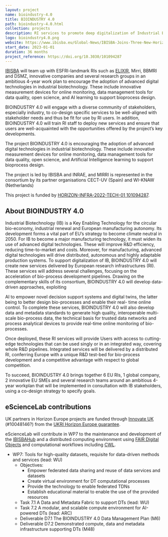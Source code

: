 ```yaml
---
layout: project
name: bioindustry-4.0
title: BIOINDUSTRY 4.0
path: bioindustry-4.0.html
collection: projects
description: RI services to promote deep digitalization of Industrial Biotechnology - towards smart biomanufacturing
logo: bioindustry4.0.png
website: https://www.ibisba.eu/Global-News/IBISBA-Joins-Three-New-Horizon-Europe-Projects
start_date: 2023-01-01
duration: 36 months
project_reference: https://doi.org/10.3030/101094287
---
```


[IBISBA](ibisba.md) will team up with ESFRI-landmark RIs such as [ELIXIR](elixir.md), Mirri, BBMRI and DSMZ, innovative companies and several research groups in an ambitious 4-year work plan to encourage the adoption of advanced digital technologies in industrial biotechnology. These include innovative measurement devices for online monitoring, data management tools for data quality, open science, and AI learning to support bioprocess design.

BIOINDUSTRY 4.0 will engage with a diverse community of stakeholders, especially industry, to co-design specific services to be well-aligned with stakeholder needs and thus be fit for use by RI users. In addition, BIOINDUSTRY 4.0 will train RI staff to deploy new services and ensure that users are well-acquainted with the opportunities offered by the project’s key developments.

The project BIOINDUSTRY 4.0 is encouraging the adoption of advanced digital technologies
in industrial biotechnology. These include innovative measurement devices for online monitoring, data
management tools for data quality, open science, and Artificial Intelligence learning to support bioprocess
design. 

The project is led by IBISBA and INRAE, and MIRRI is represented in the consortium by its partner organisations CECT-UV (Spain) and WI-KNAW (Netherlands)

This project is funded by [HORIZON-INFRA-2022-TECH-01 101094287](https://doi.org/10.3030/101094287).

## About BIOINDUSTRY 4.0

Industrial Biotechnology (IB) is a Key Enabling Technology for the circular bio-economy, industrial renewal and European manufacturing autonomy. Its development forms a vital part of EU’s strategy to become climate neutral in 2050. For IB to become a major  manufacturing technology, it must widen its use of advanced digital technologies. These will improve R&D efficiency, reducing time-to-market and costs. Moreover, for manufacturing, advanced digital technologies will drive distributed, autonomous and highly adaptable production systems. To support digitalization of IB, BIOINDUSTRY 4.0 will create new services delivered by European research infrastructures (RI). These services will address several challenges, focusing on the acceleration of bio-process development pipelines. Drawing on the complementary skills of its consortium, BIOINDUSTRY 4.0 will develop data-driven approaches, exploiting

AI to empower novel decision support systems and digital twins, the latter being to better design bio-processes and enable their real- time online control. To complete these services, BIOINDUSTRY 4.0 will also develop data and metadata standards to generate high quality, interoperable multi-scale bio-process data, the technical basis for trusted data networks and process analytical devices to provide real-time online monitoring of bio-processes. 

Once deployed, these RI services will provide Users with access to cutting-edge technologies that can be used singly or in an integrated way, covering whole R&D pipelines. Integrated services will be delivered by a distributed RI, conferring Europe with a unique R&D test-bed for bio-process development and a competitive advantage with respect to global competition. 

To succeed, BIOINDUSTRY 4.0 brings together 6 EU RIs, 1 global company, 2 innovative EU SMEs and several research teams around an ambitious 4-year workplan that will be implemented in consultation with IB stakeholders, using a co-design strategy to specify goals.

## eScienceLab contributions

UK partners in Horizon Europe projects are funded through [Innovate UK](https://www.ukri.org/councils/innovate-uk/) (#10048146?) from the [UKRI Horizon Europe guarantee](https://www.ukri.org/apply-for-funding/apply-for-horizon-europe-guarantee-funding/).

eScienceLab will contribute in WP7 to the maintenance and development of the [IBISBAHub](https://hub.ibisba.eu/) and a distributed computing environment using [FAIR Digital Objects](https://fairdo.org/) and computational workflows including [CWL](/activitities/cwl/).

* WP7: Tools for high-quality datasets, requisite for data-driven methods and services (lead: WU)
  - Objectives: 
    * Empower federated data sharing and reuse of data services and datasets
    * Create virtual environment for DT computational processes
    * Provide the technology to enable federated TDNs
    * Establish educational material to enable the use of the provided resources
  - Task 7.1 A Data and Metadata Fabric to support DTs (lead: WU)
  - Task 7.2 A modular, and scalable compute environment for AI-powered DTs (lead: ARC)
  - Deliverable D7.1 The BIOINDUSTRY 4.0 Data Management Plan (M6)
  - Deliverable D7.2 Demonstrated compute, data and metadata infrastructure supporting DTs (M48)

